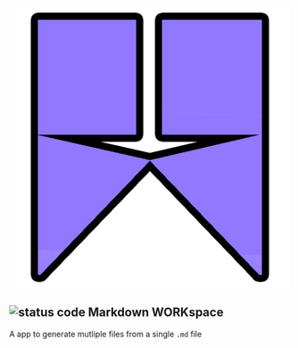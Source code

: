 <p align="center">
<img src="https://github.com/SGI-CAPP-AT2/Markdown_workspace/blob/main/public/assets/logo.512.png?raw=true"/>
</p>


## ![status code](https://img.shields.io/badge/Status-Not%20Complete-green) Markdown WORKspace 
A app to generate mutliple files from a single `.md` file
